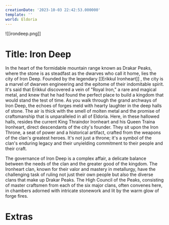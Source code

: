 ```yaml
---
creationDate: '2023-10-03 22:42:53.000000'
template: ''
world: Eldoria
---
```

![[irondeep.png]]

# Title: Iron Deep

In the heart of the formidable mountain range known as Drakar Peaks, where the stone is as steadfast as the dwarves who call it home, lies the city of Iron Deep. Founded by the legendary [[Erikkul Ironheart]] , the city is a marvel of dwarven engineering and the epitome of their indomitable spirit. It's said that Erikkul discovered a vein of "Royal Iron," a rare and magical metal, and knew that he had found the perfect place to build a kingdom that would stand the test of time.
As you walk through the grand archways of Iron Deep, the echoes of forges meld with hearty laughter in the deep halls of stone. The air is thick with the smell of molten metal and the promise of craftsmanship that is unparalleled in all of Eldoria. Here, in these hallowed halls, resides the current King Thraindor Ironheart and his Queen Traina Ironheart, direct descendants of the city's founder. They sit upon the Iron Throne, a seat of power and a historical artifact, crafted from the weapons of the clan's greatest heroes. It's not just a throne; it's a symbol of the clan's enduring legacy and their unyielding commitment to their people and their craft.

The governance of Iron Deep is a complex affair, a delicate balance between the needs of the clan and the greater good of the kingdom. The Ironheart clan, known for their valor and mastery in metallurgy, have the challenging task of ruling not just their own people but also the diverse clans that make up Drakar Peaks. The High Council of the Peaks, consisting of master craftsmen from each of the six major clans, often convenes here, in chambers adorned with intricate stonework and lit by the warm glow of forge fires.

# Extras

